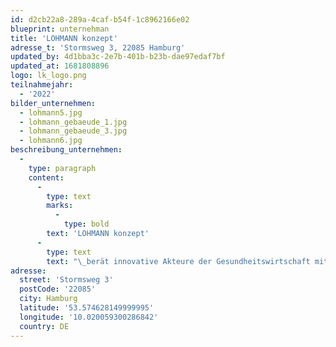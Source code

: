 ```yaml
---
id: d2cb22a8-289a-4caf-b54f-1c8962166e02
blueprint: unternehman
title: 'LOHMANN konzept'
adresse_t: 'Stormsweg 3, 22085 Hamburg'
updated_by: 4d1bba3c-2e7b-401b-b23b-dae97edaf7bf
updated_at: 1681808896
logo: lk_logo.png
teilnahmejahr:
  - '2022'
bilder_unternehmen:
  - lohmann5.jpg
  - lohmann_gebaeude_1.jpg
  - lohmann_gebaeude_3.jpg
  - lohmann6.jpg
beschreibung_unternehmen:
  -
    type: paragraph
    content:
      -
        type: text
        marks:
          -
            type: bold
        text: 'LOHMANN konzept'
      -
        type: text
        text: "\_berät innovative Akteure der Gesundheitswirtschaft mit dem Ziel, einzelne Unternehmen zu stärken, geeignete Partner zu vereinen und Betriebe verschiedener Branchen zu vernetzen. Das Unternehmen unterstützt ambulante und stationäre Gesundheitsanbieter auf dem Weg zu strukturierten Behandlungslösungen. Korrespondierend zu Modernisierungsprozessen wird auch die interne und externe Unternehmenskommunikation integriert."
adresse:
  street: 'Stormsweg 3'
  postCode: '22085'
  city: Hamburg
  latitude: '53.574628149999995'
  longitude: '10.020059300286842'
  country: DE
---
```

